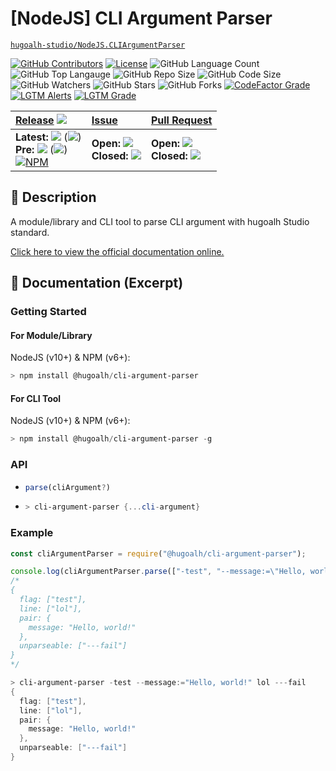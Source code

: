 # \[NodeJS\] CLI Argument Parser

[`hugoalh-studio/NodeJS.CLIArgumentParser`](https://github.com/hugoalh-studio/NodeJS.CLIArgumentParser)

[![GitHub Contributors](https://img.shields.io/github/contributors/hugoalh-studio/NodeJS.CLIArgumentParser?logo=github&logoColor=ffffff&style=flat-square)](https://github.com/hugoalh-studio/NodeJS.CLIArgumentParser/graphs/contributors)
[![License](https://img.shields.io/github/license/hugoalh-studio/NodeJS.CLIArgumentParser?logo=github&logoColor=ffffff&style=flat-square)](./LICENSE.md)
![GitHub Language Count](https://img.shields.io/github/languages/count/hugoalh-studio/NodeJS.CLIArgumentParser?logo=github&logoColor=ffffff&style=flat-square)
![GitHub Top Langauge](https://img.shields.io/github/languages/top/hugoalh-studio/NodeJS.CLIArgumentParser?logo=github&logoColor=ffffff&style=flat-square)
![GitHub Repo Size](https://img.shields.io/github/repo-size/hugoalh-studio/NodeJS.CLIArgumentParser?logo=github&logoColor=ffffff&style=flat-square)
![GitHub Code Size](https://img.shields.io/github/languages/code-size/hugoalh-studio/NodeJS.CLIArgumentParser?logo=github&logoColor=ffffff&style=flat-square)
![GitHub Watchers](https://img.shields.io/github/watchers/hugoalh-studio/NodeJS.CLIArgumentParser?logo=github&logoColor=ffffff&style=flat-square)
![GitHub Stars](https://img.shields.io/github/stars/hugoalh-studio/NodeJS.CLIArgumentParser?logo=github&logoColor=ffffff&style=flat-square)
![GitHub Forks](https://img.shields.io/github/forks/hugoalh-studio/NodeJS.CLIArgumentParser?logo=github&logoColor=ffffff&style=flat-square)
[![CodeFactor Grade](https://img.shields.io/codefactor/grade/github/hugoalh-studio/NodeJS.CLIArgumentParser?logo=codefactor&logoColor=ffffff&style=flat-square)](https://www.codefactor.io/repository/github/hugoalh-studio/nodejs.cliargumentparser)
[![LGTM Alerts](https://img.shields.io/lgtm/alerts/g/hugoalh-studio/NodeJS.CLIArgumentParser.svg?label=%20&logo=lgtm&logoColor=ffffff&style=flat-square)](https://lgtm.com/projects/g/hugoalh-studio/NodeJS.CLIArgumentParser/alerts)
[![LGTM Grade](https://img.shields.io/lgtm/grade/javascript/g/hugoalh-studio/NodeJS.CLIArgumentParser.svg?logo=lgtm&logoColor=ffffff&style=flat-square)](https://lgtm.com/projects/g/hugoalh-studio/NodeJS.CLIArgumentParser/context:javascript)

| **[Release](https://github.com/hugoalh-studio/NodeJS.CLIArgumentParser/releases)** ![](https://img.shields.io/github/downloads/hugoalh-studio/NodeJS.CLIArgumentParser/total?style=flat-square&color=000000&label=%20) | **[Issue](https://github.com/hugoalh-studio/NodeJS.CLIArgumentParser/issues?q=is%3Aissue)** | **[Pull Request](https://github.com/hugoalh-studio/NodeJS.CLIArgumentParser/pulls?q=is%3Apr)** |
|:----|:----|:----|
| **Latest:** ![](https://img.shields.io/github/release/hugoalh-studio/NodeJS.CLIArgumentParser?sort=semver&style=flat-square&color=000000&label=%20) (![](https://img.shields.io/github/release-date/hugoalh-studio/NodeJS.CLIArgumentParser?style=flat-square&color=000000&label=%20))<br />**Pre:** ![](https://img.shields.io/github/release/hugoalh-studio/NodeJS.CLIArgumentParser?include_prereleases&sort=semver&style=flat-square&color=000000&label=%20) (![](https://img.shields.io/github/release-date-pre/hugoalh-studio/NodeJS.CLIArgumentParser?style=flat-square&color=000000&label=%20))<br />[![NPM](https://img.shields.io/npm/v/@hugoalh/cli-argument-parser?logo=npm&logoColor=ffffff&style=flat-square)](https://www.npmjs.com/package/@hugoalh/cli-argument-parser) | **Open:** ![](https://img.shields.io/github/issues-raw/hugoalh-studio/NodeJS.CLIArgumentParser?style=flat-square&color=000000&label=%20)<br />**Closed:** ![](https://img.shields.io/github/issues-closed-raw/hugoalh-studio/NodeJS.CLIArgumentParser?style=flat-square&color=000000&label=%20) | **Open:** ![](https://img.shields.io/github/issues-pr-raw/hugoalh-studio/NodeJS.CLIArgumentParser?style=flat-square&color=000000&label=%20)<br />**Closed:** ![](https://img.shields.io/github/issues-pr-closed-raw/hugoalh-studio/NodeJS.CLIArgumentParser?style=flat-square&color=000000&label=%20) |

## 📜 Description

A module/library and CLI tool to parse CLI argument with hugoalh Studio standard.

[Click here to view the official documentation online.](https://github.com/hugoalh-studio/NodeJS.CLIArgumentParser/wiki)

## 📄 Documentation (Excerpt)

### Getting Started

#### For Module/Library

NodeJS (v10+) & NPM (v6+):

```powershell
> npm install @hugoalh/cli-argument-parser
```

#### For CLI Tool

NodeJS (v10+) & NPM (v6+):

```powershell
> npm install @hugoalh/cli-argument-parser -g
```

### API

- ```javascript
  parse(cliArgument?)
  ```
- ```powershell
  > cli-argument-parser {...cli-argument}
  ```

### Example

```javascript
const cliArgumentParser = require("@hugoalh/cli-argument-parser");

console.log(cliArgumentParser.parse(["-test", "--message:=\"Hello, world!\"", "lol", "---fail"]));
/*
{
  flag: ["test"],
  line: ["lol"],
  pair: {
    message: "Hello, world!"
  },
  unparseable: ["---fail"]
}
*/
```
```powershell
> cli-argument-parser -test --message:="Hello, world!" lol ---fail
{
  flag: ["test"],
  line: ["lol"],
  pair: {
    message: "Hello, world!"
  },
  unparseable: ["---fail"]
}
```
